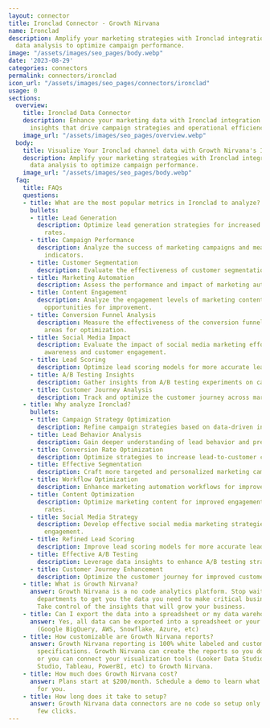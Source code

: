 ```yaml
---
layout: connector
title: Ironclad Connector - Growth Nirvana
name: Ironclad
description: Amplify your marketing strategies with Ironclad integration, leveraging
  data analysis to optimize campaign performance.
image: "/assets/images/seo_pages/body.webp"
date: '2023-08-29'
categories: connectors
permalink: connectors/ironclad
icon_url: "/assets/images/seo_pages/connectors/ironclad"
usage: 0
sections:
  overview:
    title: Ironclad Data Connector
    description: Enhance your marketing data with Ironclad integration. Gain valuable
      insights that drive campaign strategies and operational efficiency.
    image_url: "/assets/images/seo_pages/overview.webp"
  body:
    title: Visualize Your Ironclad channel data with Growth Nirvana's Ironclad Connector
    description: Amplify your marketing strategies with Ironclad integration, leveraging
      data analysis to optimize campaign performance.
    image_url: "/assets/images/seo_pages/body.webp"
  faq:
    title: FAQs
    questions:
    - title: What are the most popular metrics in Ironclad to analyze?
      bullets:
      - title: Lead Generation
        description: Optimize lead generation strategies for increased conversion
          rates.
      - title: Campaign Performance
        description: Analyze the success of marketing campaigns and measure key performance
          indicators.
      - title: Customer Segmentation
        description: Evaluate the effectiveness of customer segmentation strategies.
      - title: Marketing Automation
        description: Assess the performance and impact of marketing automation workflows.
      - title: Content Engagement
        description: Analyze the engagement levels of marketing content and identify
          opportunities for improvement.
      - title: Conversion Funnel Analysis
        description: Measure the effectiveness of the conversion funnel and identify
          areas for optimization.
      - title: Social Media Impact
        description: Evaluate the impact of social media marketing efforts on brand
          awareness and customer engagement.
      - title: Lead Scoring
        description: Optimize lead scoring models for more accurate lead prioritization.
      - title: A/B Testing Insights
        description: Gather insights from A/B testing experiments on campaigns.
      - title: Customer Journey Analysis
        description: Track and optimize the customer journey across marketing touchpoints.
    - title: Why analyze Ironclad?
      bullets:
      - title: Campaign Strategy Optimization
        description: Refine campaign strategies based on data-driven insights.
      - title: Lead Behavior Analysis
        description: Gain deeper understanding of lead behavior and preferences.
      - title: Conversion Rate Optimization
        description: Optimize strategies to increase lead-to-customer conversion rates.
      - title: Effective Segmentation
        description: Craft more targeted and personalized marketing campaigns.
      - title: Workflow Optimization
        description: Enhance marketing automation workflows for improved results.
      - title: Content Optimization
        description: Optimize marketing content for improved engagement and conversion
          rates.
      - title: Social Media Strategy
        description: Develop effective social media marketing strategies for higher
          engagement.
      - title: Refined Lead Scoring
        description: Improve lead scoring models for more accurate lead prioritization.
      - title: Effective A/B Testing
        description: Leverage data insights to enhance A/B testing strategies.
      - title: Customer Journey Enhancement
        description: Optimize the customer journey for improved customer experiences.
    - title: What is Growth Nirvana?
      answer: Growth Nirvana is a no code analytics platform. Stop waiting for other
        departments to get you the data you need to make critical business decisions.
        Take control of the insights that will grow your business.
    - title: Can I export the data into a spreadsheet or my data warehouse?
      answer: Yes, all data can be exported into a spreadsheet or your data warehouse
        (Google BigQuery, AWS, Snowflake, Azure, etc)
    - title: How customizable are Growth Nirvana reports?
      answer: Growth Nirvana reporting is 100% white labeled and customized to your
        specifications. Growth Nirvana can create the reports so you don’t have to
        or you can connect your visualization tools (Looker Data Studio/Google Data
        Studio, Tableau, PowerBI, etc) to Growth Nirvana.
    - title: How much does Growth Nirvana cost?
      answer: Plans start at $200/month. Schedule a demo to learn what plan is best
        for you.
    - title: How long does it take to setup?
      answer: Growth Nirvana data connectors are no code so setup only requires a
        few clicks.
---
```

